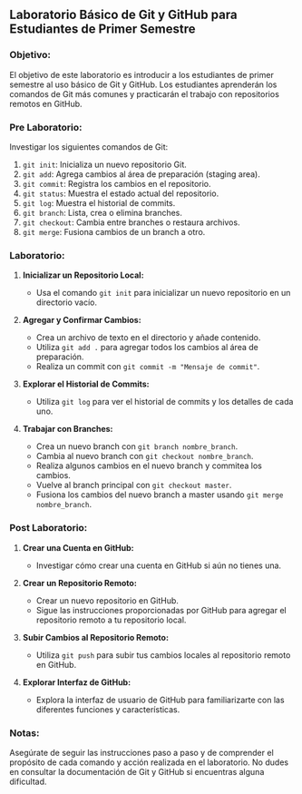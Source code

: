 ## Laboratorio Básico de Git y GitHub para Estudiantes de Primer Semestre

### Objetivo:
El objetivo de este laboratorio es introducir a los estudiantes de primer semestre al uso básico de Git y GitHub. Los estudiantes aprenderán los comandos de Git más comunes y practicarán el trabajo con repositorios remotos en GitHub.

### Pre Laboratorio:
Investigar los siguientes comandos de Git:

1. `git init`: Inicializa un nuevo repositorio Git.
2. `git add`: Agrega cambios al área de preparación (staging area).
3. `git commit`: Registra los cambios en el repositorio.
4. `git status`: Muestra el estado actual del repositorio.
5. `git log`: Muestra el historial de commits.
6. `git branch`: Lista, crea o elimina branches.
7. `git checkout`: Cambia entre branches o restaura archivos.
8. `git merge`: Fusiona cambios de un branch a otro.

### Laboratorio:

1. **Inicializar un Repositorio Local:**
   - Usa el comando `git init` para inicializar un nuevo repositorio en un directorio vacío.

2. **Agregar y Confirmar Cambios:**
   - Crea un archivo de texto en el directorio y añade contenido.
   - Utiliza `git add .` para agregar todos los cambios al área de preparación.
   - Realiza un commit con `git commit -m "Mensaje de commit"`.

3. **Explorar el Historial de Commits:**
   - Utiliza `git log` para ver el historial de commits y los detalles de cada uno.

4. **Trabajar con Branches:**
   - Crea un nuevo branch con `git branch nombre_branch`.
   - Cambia al nuevo branch con `git checkout nombre_branch`.
   - Realiza algunos cambios en el nuevo branch y commitea los cambios.
   - Vuelve al branch principal con `git checkout master`.
   - Fusiona los cambios del nuevo branch a master usando `git merge nombre_branch`.

### Post Laboratorio:

1. **Crear una Cuenta en GitHub:**
   - Investigar cómo crear una cuenta en GitHub si aún no tienes una.

2. **Crear un Repositorio Remoto:**
   - Crear un nuevo repositorio en GitHub.
   - Sigue las instrucciones proporcionadas por GitHub para agregar el repositorio remoto a tu repositorio local.

3. **Subir Cambios al Repositorio Remoto:**
   - Utiliza `git push` para subir tus cambios locales al repositorio remoto en GitHub.

4. **Explorar Interfaz de GitHub:**
   - Explora la interfaz de usuario de GitHub para familiarizarte con las diferentes funciones y características.

### Notas:
Asegúrate de seguir las instrucciones paso a paso y de comprender el propósito de cada comando y acción realizada en el laboratorio. No dudes en consultar la documentación de Git y GitHub si encuentras alguna dificultad.
